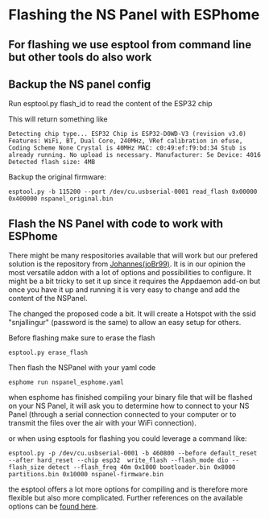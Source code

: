 # Flashing the NS Panel with ESPhome

## For flashing we use esptool from command line but other tools do also work

## Backup the NS panel config

Run esptool.py flash_id to read the content of the ESP32 chip

This will return something like

``
Detecting chip type... ESP32
Chip is ESP32-D0WD-V3 (revision v3.0)
Features: WiFi, BT, Dual Core, 240MHz, VRef calibration in efuse, Coding Scheme None
Crystal is 40MHz
MAC: c0:49:ef:f9:bd:34
Stub is already running. No upload is necessary.
Manufacturer: 5e
Device: 4016
Detected flash size: 4MB
``

Backup the original firmware:

``
esptool.py -b 115200 --port /dev/cu.usbserial-0001 read_flash 0x00000 0x400000 nspanel_original.bin
``

## Flash the NS Panel with code to work with ESPhome

There might be many respositories available that will work but our prefered solution is the repository from [Johannes(joBr99)](https://github.com/joBr99/nspanel-lovelace-ui).
It is in our opinion the most versatile addon with a lot of options and possibilities to configure. It might be a bit tricky to set it up since it requires the Appdaemon add-on but once you have it up and running it is very easy to change and add the content of the NSPanel.

The changed the proposed code a bit. It will create a Hotspot with the ssid "snjallingur" (password is the same) to allow an easy setup for others.

Before flashing make sure to erase the flash

``
esptool.py erase_flash
``

Then flash the NSPanel with your yaml code

``
esphome run nspanel_esphome.yaml
``

when esphome has finished compiling your binary file that will be flashed on your NS Panel, it will ask you to determine how to connect to your NS Panel (through a serial connection connected to your computer or to transmit the files over the air with your WiFi connection). 

or when using esptools for flashing you could leverage a command like:

``
esptool.py -p /dev/cu.usbserial-0001 -b 460800 --before default_reset --after hard_reset --chip esp32  write_flash --flash_mode dio --flash_size detect --flash_freq 40m 0x1000 bootloader.bin 0x8000 partitions.bin 0x10000 nspanel-firmware.bin
``

the esptool offers a lot more options for compiling and is therefore more flexible but also more complicated. Further references on the available options can be [found here](https://docs.espressif.com/projects/esptool/en/latest/esp32/esptool/flashing-firmware.html#flashing).

